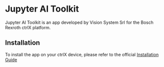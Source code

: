 # Jupyter AI Toolkit
Jupyter AI Toolkit is an app developed by Vision System Srl for the Bosch Rexroth ctrlX platform.


## Installation
To install the app on your ctrlX device, please refer to the official [Installation Guide](https://docs.automation.boschrexroth.com/unit/3769986377/installing-apps-on-the-ctrlx-device-from-the-device-internal-app-storage/latest/en/)
